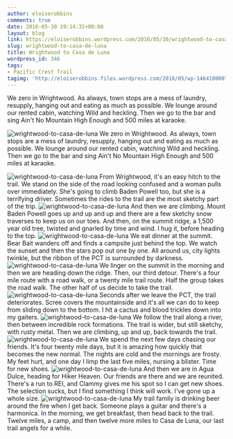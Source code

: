 ```yaml
---
author: eloiserobbins
comments: true
date: 2016-05-30 19:14:31+00:00
layout: blog
link: https://eloiserobbins.wordpress.com/2016/05/30/wrightwood-to-casa-de-luna/
slug: wrightwood-to-casa-de-luna
title: Wrightwood to Casa de Luna
wordpress_id: 346
tags:
- Pacific Crest Trail
tagimg: 'http://eloiserobbins.files.wordpress.com/2016/05/wp-14641000071961.jpg'
---
```


We zero in Wrightwood. As always, town stops are a mess of laundry, resupply, hanging out and eating as much as possible. We lounge around our rented cabin, watching Wild and heckling. Then we go to the bar and sing Ain't No Mountain High Enough and 500 miles at karaoke.


![wrightwood-to-casa-de-luna](http://eloiserobbins.files.wordpress.com/2016/05/wp-14641000071961.jpg)
We zero in Wrightwood. As always, town stops are a mess of laundry, resupply, hanging out and eating as much as possible. We lounge around our rented cabin, watching Wild and heckling. Then we go to the bar and sing Ain't No Mountain High Enough and 500 miles at karaoke.

![wrightwood-to-casa-de-luna](http://eloiserobbins.files.wordpress.com/2016/05/wp-1464100231433.jpg)
From Wrightwood, it's an easy hitch to the trail. We stand on the side of the road looking confused and a woman pulls over immediately. She's going to climb Baden Powell too, but she is a terrifying driver. Sometimes the rides to the trail are the most sketchy part of the trip.
![wrightwood-to-casa-de-luna](http://eloiserobbins.files.wordpress.com/2016/05/wp-1464100448654.jpg)
And then we are climbing. Mount Baden Powell goes up and up and up and there are a few sketchy snow traverses to keep us on our toes. And then, on the summit ridge, a 1,500 year old tree, twisted and gnarled by time and wind. I hug it, before heading to the top.
![wrightwood-to-casa-de-luna](http://eloiserobbins.files.wordpress.com/2016/05/wp-1464207689758.jpg)
We eat dinner at the summit. Bear Bait wanders off and finds a campsite just behind the top. We watch the sunset and then the stars pop out one by one. All around us, city lights twinkle, but the ribbon of the PCT is surrounded by darkness.
![wrightwood-to-casa-de-luna](http://eloiserobbins.files.wordpress.com/2016/05/wp-14642078322611.jpg)
We linger on the summit in the morning and then we are heading down the ridge. Then, our third detour. There's a four mile route with a road walk, or a twenty mile trail route. Half the group takes the road walk. The other half of us decide to take the trail.
![wrightwood-to-casa-de-luna](http://eloiserobbins.files.wordpress.com/2016/05/wp-14642079553441.jpg)
Seconds after we leave the PCT, the trail deteriorates. Scree covers the mountainside and it's all we can do to keep from sliding down to the bottom. I hit a cactus and blood trickles down into my gaiters.
![wrightwood-to-casa-de-luna](http://eloiserobbins.files.wordpress.com/2016/05/wp-14642080679871.jpg)
We follow the trail along a river, then between incredible rock formations. The trail is wider, but still sketchy, with rusty metal. Then we are climbing, up and up, back towards the trail.
![wrightwood-to-casa-de-luna](http://eloiserobbins.files.wordpress.com/2016/05/wp-14642130269491.jpg)
We spend the next few days chasing our friends. It's four twenty mile days, but it is amazing how quickly that becomes the new normal. The nights are cold and the mornings are frosty. My feet hurt, and one day I limp the last five miles, nursing a blister. Time for new shoes.
![wrightwood-to-casa-de-luna](http://eloiserobbins.files.wordpress.com/2016/05/wp-14642133094031.jpg)
And then we are in Agua Dulce, heading for Hiker Heaven. Our friends are there and we are reunited. There's a run to REI, and Clammy gives me his spot so I can get new shoes. The selection sucks, but I find something I think will work. I've gone up a whole size.
![wrightwood-to-casa-de-luna](http://eloiserobbins.files.wordpress.com/2016/05/wp-14642135666161.jpg)
My trail family is drinking beer around the fire when I get back. Someone plays a guitar and there's a harmonica. In the morning, we get breakfast, then head back to the trail. Twelve miles, a camp, and then twelve more miles to Casa de Luna, our last trail angels for a while.
